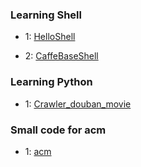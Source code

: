 ### Learning Shell

* 1: [HelloShell](https://github.com/AllenMao/Demo/tree/master/learningShell)

* 2: [CaffeBaseShell](https://github.com/AllenMao/Demo/tree/master/CaffeBaseShell)

### Learning Python

* 1: [Crawler_douban_movie](https://github.com/AllenMao/Demo/tree/master/douban_movie_top250)

### Small code for acm

* 1: [acm](https://github.com/AllenMao/Demo/tree/master/acm)
